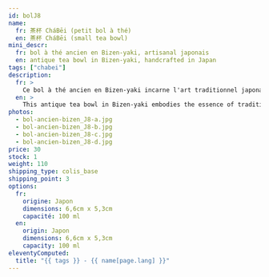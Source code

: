 ```yaml
---
id: bolJ8
name:
  fr: 茶杯 CháBēi (petit bol à thé)
  en: 茶杯 CháBēi (small tea bowl)
mini_descr:
  fr: bol à thé ancien en Bizen-yaki, artisanal japonais
  en: antique tea bowl in Bizen-yaki, handcrafted in Japan
tags: ["chabei"]
description:
  fr: >
    Ce bol à thé ancien en Bizen-yaki incarne l'art traditionnel japonais. Sa patine naturelle, fruit du temps et de la cuisson au feu de bois,<!--more--> lui confère un caractère unique. Un objet chargé d'histoire, idéal pour une expérience de thé empreinte d’authenticité.
  en: >
    This antique tea bowl in Bizen-yaki embodies the essence of traditional Japanese craftsmanship. Its natural patina, shaped by time and wood-fired kilns,<!--more--> gives it a unique character. A piece rich in history, perfect for an authentic tea experience.
photos:
  - bol-ancien-bizen_J8-a.jpg
  - bol-ancien-bizen_J8-b.jpg
  - bol-ancien-bizen_J8-c.jpg
  - bol-ancien-bizen_J8-d.jpg
price: 30
stock: 1
weight: 110
shipping_type: colis_base
shipping_point: 3
options:
  fr:
    origine: Japon
    dimensions: 6,6cm x 5,3cm
    capacité: 100 ml
  en:
    origin: Japon
    dimensions: 6,6cm x 5,3cm
    capacity: 100 ml
eleventyComputed:
  title: "{{ tags }} - {{ name[page.lang] }}"
---
```

